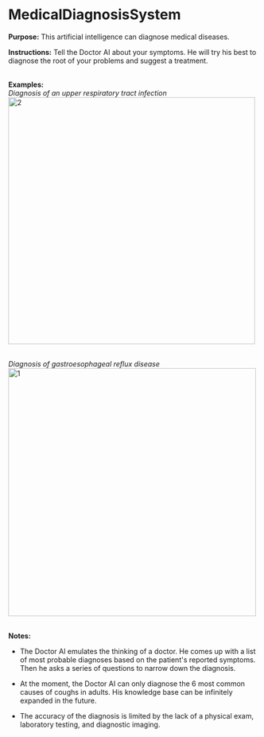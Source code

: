 # MedicalDiagnosisSystem
<B>Purpose:</B> This artificial intelligence can diagnose medical diseases.

<B>Instructions:</B> Tell the Doctor AI about your symptoms. He will try his best to diagnose the root of your problems and suggest a treatment.

\
<B>Examples:</B>
\
<I>Diagnosis of an upper respiratory tract infection</I>
<img width="496" alt="2" src="https://user-images.githubusercontent.com/47739019/54882997-855d1980-4e1d-11e9-8b91-c2cc0748f6b1.png">

\
<I>Diagnosis of gastroesophageal reflux disease</I>
<img width="498" alt="1" src="https://user-images.githubusercontent.com/47739019/54882996-855d1980-4e1d-11e9-8fc4-edec1cbcc4c4.png">

\
<B>Notes:</B>
- The Doctor AI emulates the thinking of a doctor. He comes up with a list of most probable diagnoses based on the patient's reported symptoms. Then he asks a series of questions to narrow down the diagnosis.

- At the moment, the Doctor AI can only diagnose the 6 most common causes of coughs in adults. His knowledge base can be infinitely expanded in the future.
- The accuracy of the diagnosis is limited by the lack of a physical exam, laboratory testing, and diagnostic imaging.

